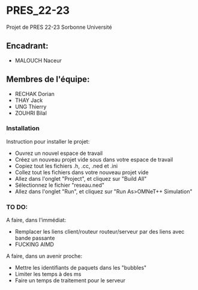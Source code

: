 # PRES_22-23
Projet de PRES 22-23 Sorbonne Université 

## Encadrant:
- MALOUCH Naceur

## Membres de l'équipe:
- RECHAK Dorian
- THAY Jack
- UNG Thierry
- ZOUHRI Bilal

### Installation
Instruction pour installer le projet:
* Ouvrez un nouvel espace de travail
* Créez un nouveau projet vide sous dans votre espace de travail
* Copiez tout les fichiers .h, .cc, .ned et .ini
* Collez tout les fichiers dans votre nouveau projet vide
* Allez dans l'onglet "Project", et cliquez sur "Build All"
* Sélectionnez le fichier "reseau.ned"
* Allez dans l'onglet "Run", et cliquez sur "Run As>OMNeT++ Simulation"

### TO DO:
A faire, dans l'immédiat:
- Remplacer les liens client/routeur routeur/serveur par des liens avec bande passante
- FUCKING AIMD

A faire, dans un avenir proche:
- Mettre les identifiants de paquets dans les "bubbles"
- Limiter les temps à des ms
- Faire un temps de traitement pour le serveur
